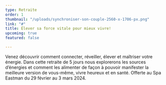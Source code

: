 ```yaml
---
type: Retraite
order: 1
thumbnail: "/uploads/synchroniser-son-couple-2560-x-1706-px.png"
link: "#"
title: Élever sa force vitale pour mieux vivre!
upcoming: true
featured: false

---
```

Venez découvrir comment connecter, réveiller, élever et maîtriser votre énergie. Dans cette retraite de 5 jours nous explorerons les sources d’énergies et comment les alimenter de façon à pouvoir manifester la meilleure version de vous-même, vivre heureux et en santé. Offerte au Spa Eastman du 29 février au 3 mars 2024.